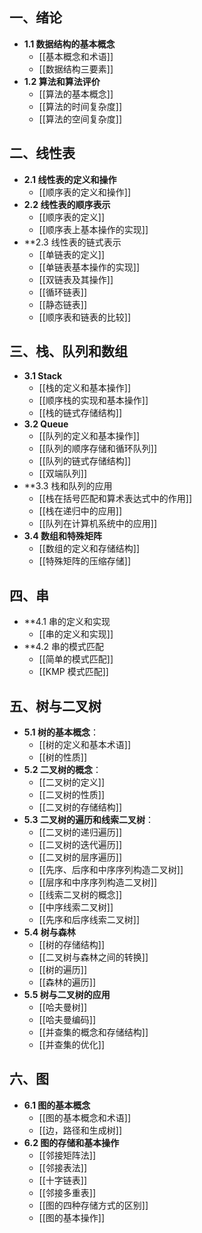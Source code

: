 ## 一、绪论

- **1.1 数据结构的基本概念**
	- [[基本概念和术语]]
	- [[数据结构三要素]]
- **1.2 算法和算法评价**
	- [[算法的基本概念]]
	- [[算法的时间复杂度]]
	- [[算法的空间复杂度]]

## 二、线性表

- **2.1 线性表的定义和操作**
	- [[顺序表的定义和操作]]
- **2.2 线性表的顺序表示**
	- [[顺序表的定义]]
	- [[顺序表上基本操作的实现]]
- **2.3 线性表的链式表示
	- [[单链表的定义]]
	- [[单链表基本操作的实现]]
	- [[双链表及其操作]]
	- [[循环链表]]
	- [[静态链表]]
	- [[顺序表和链表的比较]]

## 三、栈、队列和数组

- **3.1 Stack**
	- [[栈的定义和基本操作]]
	- [[顺序栈的实现和基本操作]]
	- [[栈的链式存储结构]]
-  **3.2 Queue**
	- [[队列的定义和基本操作]]
	- [[队列的顺序存储和循环队列]]
	- [[队列的链式存储结构]]
	- [[双端队列]]
- **3.3 栈和队列的应用
	- [[栈在括号匹配和算术表达式中的作用]]
	- [[栈在递归中的应用]]
	- [[队列在计算机系统中的应用]]
- **3.4 数组和特殊矩阵**
	- [[数组的定义和存储结构]]
	- [[特殊矩阵的压缩存储]]

## 四、串

- **4.1 串的定义和实现
	- [[串的定义和实现]]
- **4.2 串的模式匹配
	- [[简单的模式匹配]]
	- [[KMP 模式匹配]]

## 五、树与二叉树

- **5.1 树的基本概念**：
	- [[树的定义和基本术语]]
	- [[树的性质]]
- **5.2 二叉树的概念**：
	- [[二叉树的定义]]
	- [[二叉树的性质]]
	- [[二叉树的存储结构]]
- **5.3 二叉树的遍历和线索二叉树**：
	- [[二叉树的递归遍历]]
	- [[二叉树的迭代遍历]]
	- [[二叉树的层序遍历]]
	- [[先序、后序和中序序列构造二叉树]]
	- [[层序和中序序列构造二叉树]]
	- [[线索二叉树的概念]]
	- [[中序线索二叉树]]
	- [[先序和后序线索二叉树]]
- **5.4 树与森林**
	- [[树的存储结构]]
	- [[二叉树与森林之间的转换]]
	- [[树的遍历]]
	- [[森林的遍历]]
- **5.5 树与二叉树的应用**
	- [[哈夫曼树]]
	- [[哈夫曼编码]]
	- [[并查集的概念和存储结构]]
	- [[并查集的优化]]

## 六、图

- **6.1 图的基本概念**
	- [[图的基本概念和术语]]
	- [[边，路径和生成树]]
- **6.2 图的存储和基本操作**
	- [[邻接矩阵法]]
	- [[邻接表法]]
	- [[十字链表]]
	- [[邻接多重表]]
	- [[图的四种存储方式的区别]]
	- [[图的基本操作]]

